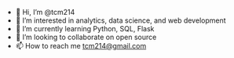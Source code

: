 - 👋 Hi, I’m @tcm214
- 👀 I’m interested in analytics, data science, and web development
- 🌱 I’m currently learning Python, SQL, Flask
- 💞️ I’m looking to collaborate on open source
- 📫 How to reach me tcm214@gmail.com

<!---
tcm214/tcm214 is a ✨ special ✨ repository because its `README.md` (this file) appears on your GitHub profile.
You can click the Preview link to take a look at your changes.
--->
